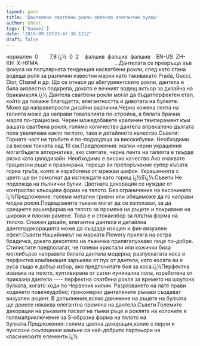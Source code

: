 ```yaml
---
layout: post
title: 'Дантелени сватбени рокли облекло елегантни булки'
author: Ghost
tags: ['huawei']
date: '2019-09-19T23:47:38.121Z'
draft: false
---
```


нормален  0        7,8 ï¿½  0  2    фалшив  фалшив  фалшив    EN-US  ZH-КН  X-НЯМА                                                    ...Дантелата се превръща във фокуса на популярната тенденция насватбени рокли, след като стана водеща роля за различни известни марки като такивакато Prada, Gucci, Dior, Chanel и др. Що се отнася до абитуриентските рокли, дантела е била аизвестна подкрепа, докато е вечният водещ актьор за дизайна на бракамарля.ï¿½ Дантела сватбени рокли могат да бъдатперфектен етап, който да покаже благодатта, елегантността и дивотата на булките. Може да направипрости дизайни различни.Черна кожена лента на талията може да направи товаталията по-стройна, а бялата брачна марля по-грациозна. Черен можедобавете краличен темперамент към вашата сватбена рокля; голямо количество дантела впрекалено дългата пола увеличава както теглото, така и детайлното качество.Съвети: Горната част на тръбите е по-подходяща за високибулки. Необходими са високи токчета над 10 см.Предложения: малки черни украшения могатбъдете алтернатива, ако смятате, черна лента на талията е твърде рязка като цялодизайн. Необходимо е високо качество.Ако очаквате грациозни ръце и правикрака, горещо ви препоръчахме супер късата горна тръба, която е изработена от мрежаи шифон. Украшенията с цветя ще ви помогнат да изглеждате като горещ ï¿½Sï¿½.Съвети Не подхожда на пълнички булки. Цветната декорация се нуждае от контрастас кльощава форма на тялото. Без ограничение на височината ï¿½Предложение: големи метални гривни или обециможе да го направи модна рокля.Подвързаните тъкани могат да се използват, за да срещнете вашияформа на тялото за промяна на ръцете и покриване на широки и плоски рамене. Това е и стокаизбор за плътна форма на тялото. Сложен дизайн, елегантна дантела и детайлна дантеладекорацията може да създаде изящен и фин визуален ефект.Съвети Нашийникът на марката Flowery приляга на остра брадичка, докато деколтето на лъжичка прилягапухкаво лице по-добре. Стилистите предполагат, че големи кристали или кожички биха моглибързо направете бялата дантела модерна; разпуснатата коса е перфектна комбинация заръкави от пух от дантела; като косата ви е руса също е добър избор, ако предпочитате боя за коса.ï¿½Перфектна извивка на тялото, култивирана от сатен иуникална пола, изработена от приказна дантела ---- перфектна сватбена рокля за времето на шоутона булката, когато ходи по Червения килим. Разрязването на лате прави ходенето повечеудобно; прекомерно дантелените ръкави създават визуален акцент. В допълнение,всяко движение на ръцете на булката ще донесе някаква елегантна промяна на дантела.Съвети Големите декорации на ръкавите пасват на тънки ръце и роклята на колоните е голямаприключение за S-образна форма на тялото на булката.Предложения: голяма цветна декорация,колие с перли и луксозни скъпоценни камъни са най-добрите партньори на класическите елементи.ï¿½
